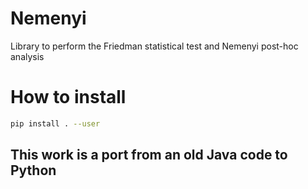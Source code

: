 # Nemenyi

Library to perform the Friedman statistical test and Nemenyi post-hoc analysis

# How to install

```bash
pip install . --user
```

## This work is a port from an old Java code to Python
